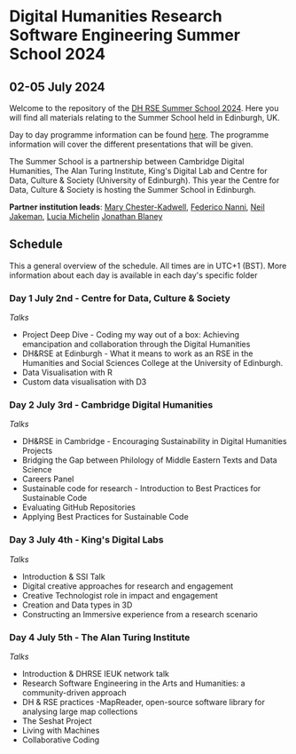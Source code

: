 # Digital Humanities Research Software Engineering Summer School 2024
## 02-05 July 2024

Welcome to the repository of the [DH RSE Summer School 2024]([https://www.cdh.cam.ac.uk/events/36442/](https://www.cdcs.ed.ac.uk/DHRSE-Summer-School-2024)). Here you will 
find all materials relating to the Summer School held in Edinburgh, UK.

Day to day programme information can be found [here](https://www.cdcs.ed.ac.uk/DHRSE-Summer-School-2024/Programme). The programme information will cover the different presentations that will be given.

The Summer School is a partnership between Cambridge Digital Humanities, The Alan Turing Institute, King's Digital Lab 
and Centre for Data, Culture & Society (University of Edinburgh). This year the Centre for Data, Culture & Society is hosting the Summer School in Edinburgh. 

**Partner institution leads**: [Mary Chester-Kadwell](https://www.cdh.cam.ac.uk/about/people/dr-mary-chester-kadwell/), 
[Federico Nanni](https://www.turing.ac.uk/people/researchers/federico-nanni), 
[Neil Jakeman](https://kdl.kcl.ac.uk/who-we-are/neil-jakeman/), 
[Lucia Michelin](https://www.cdcs.ed.ac.uk/about)
[Jonathan Blaney](https://www.cdh.cam.ac.uk/about/people/jonathan-blaney/)

## Schedule

This a general overview of the schedule. All times are in UTC+1 (BST). More information about each day is available in each day's specific folder

### Day 1 July 2nd - Centre for Data, Culture & Society
*Talks*
* Project Deep Dive - Coding my way out of a box: Achieving emancipation and collaboration through the Digital Humanities
* DH&RSE at Edinburgh - What it means to work as an RSE in the Humanities and Social Sciences College at the University of Edinburgh.
* Data Visualisation with R
* Custom data visualisation with D3
### Day 2 July 3rd - Cambridge Digital Humanities
*Talks*
* DH&RSE in Cambridge - Encouraging Sustainability in Digital Humanities Projects
* Bridging the Gap between Philology of Middle Eastern Texts and Data Science
* Careers Panel
* Sustainable code for research - Introduction to Best Practices for Sustainable Code
* Evaluating GitHub Repositories
* Applying Best Practices for Sustainable Code
### Day 3 July 4th - King's Digital Labs
*Talks*
* Introduction & SSI Talk
* Digital creative approaches for research and engagement
* Creative Technologist role in impact and engagement
* Creation and Data types in 3D
* Constructing an Immersive experience from a research scenario
### Day 4 July 5th - The Alan Turing Institute
*Talks*
* Introduction & DHRSE IEUK network talk
* Research Software Engineering in the Arts and Humanities: a community-driven approach
* DH & RSE practices -MapReader, open-source software library for analysing large map collections
* The Seshat Project
* Living with Machines
* Collaborative Coding
  
